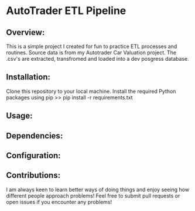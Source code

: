 # AutoTrader ETL Pipeline

## Overview: 

This is a simple project I created for fun to practice ETL processes and routines. Source data is from my Autotrader Car Valuation project. The .csv's are extracted, transfromed and loaded into a dev posgress database.

## Installation:
Clone this repository to your local machine.
Install the required Python packages using pip >>
pip install -r requirements.txt

## Usage:


## Dependencies:


## Configuration:


## Contributions:
I am always keen to learn better ways of doing things and enjoy seeing how different people approach problems! Feel free to submit pull requests or open issues if you encounter any problems!
